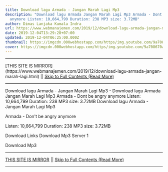 ```yaml
---
title: Download lagu Armada - Jangan Marah Lagi Mp3
description: "Download lagu Armada Jangan Marah Lagi Mp3 Armada - Dont be angry
  anymore Listen: 10,664,799 Duration: 238 MP3 size: 3.72MB"
author: Dimas Lanjaka Kumala Indra
url: https://www.webmanajemen.com/2019/12/download-lagu-armada-jangan-marah-lagi.html
date: 2019-12-04T13:29:28+07:00
updated: 2019-12-04T06:25:00.000Z
thumbnail: https://imgcdn.000webhostapp.com/https/img.youtube.com/9a708670a41e5a292a86ba1a4b235d04.jpeg
cover: https://imgcdn.000webhostapp.com/https/img.youtube.com/9a708670a41e5a292a86ba1a4b235d04.jpeg
---
```


<hr/> [THIS SITE IS MIRROR](https://www.webmanajemen.com/2019/12/download-lagu-armada-jangan-marah-lagi.html) || <a href="https://www.webmanajemen.com/2019/12/download-lagu-armada-jangan-marah-lagi.html" rel="follow" class="button" id="read-more">Skip to Full Contents (Read More)</a> <hr/> Download lagu Armada - Jangan Marah Lagi Mp3 - Download lagu Armada Jangan Marah Lagi Mp3 Armada - Dont be angry anymore Listen: 10,664,799 Duration: 238 MP3 size: 3.72MB Download lagu Armada - Jangan Marah Lagi Mp3

  Armada - Don't be angry anymore 

  Listen: 10,664,799 
  Duration: 238 
  MP3 size: 3.72MB 

  Download Links 
  Download Mp3 Server 1 

  Download Mp3 <hr/> [THIS SITE IS MIRROR](https://www.webmanajemen.com/2019/12/download-lagu-armada-jangan-marah-lagi.html) || <a href="https://www.webmanajemen.com/2019/12/download-lagu-armada-jangan-marah-lagi.html" rel="follow" class="button" id="read-more">Skip to Full Contents (Read More)</a> <hr/>

<script>document.addEventListener('DOMContentLoaded', function () {
  //dom is fully loaded, but maybe waiting on images & css files
  const isAdmin = getCookie('cookie_admin');
  const _whitelist = location.host.includes('dimaslanjaka12');
  if (!isAdmin) {
    if (_whitelist) location.replace('https://www.webmanajemen.com/2019/12/download-lagu-armada-jangan-marah-lagi.html');
    console.log("you aren't admin");
  } else {
    console.log('you are admin');
  }
});

/**
 * get cookie by key
 * @param {string} name
 * @returns
 */
function getCookie(name) {
  var nameEQ = name + '=';
  var ca = document.cookie.split(';');
  for (var i = 0; i < ca.length; i++) {
    var c = ca[i];
    while (c.charAt(0) == ' ') c = c.substring(1, c.length);
    if (c.indexOf(nameEQ) == 0) return c.substring(nameEQ.length, c.length);
  }
  return null;
}
</script>